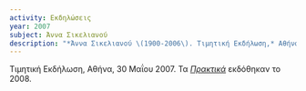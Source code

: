 ```yaml
---
activity: Εκδηλώσεις
year: 2007
subject: Άννα Σικελιανού
description: "*Άννα Σικελιανού \(1900-2006\). Τιμητική Εκδήλωση,* Αθήνα, 30 Μαΐου 2007. Τα [*Πρακτικά*](/publications/epetiaka-afierwmata/anna_sikelianou.html) εκδόθηκαν το 2008."
---
```


Τιμητική Εκδήλωση, Αθήνα, 30 Μαΐου 2007. Τα [*Πρακτικά*](/publications/epetiaka-afierwmata/anna_sikelianou.html) εκδόθηκαν το 2008.
